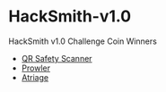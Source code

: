 # HackSmith-v1.0
HackSmith v1.0 Challenge Coin Winners
- [QR Safety Scanner](https://github.com/xPrinny/QrSafetyScanner)
- [Prowler](https://github.com/tlkh/prowler)
- [Atriage](https://github.com/Ayrx/atriage)
